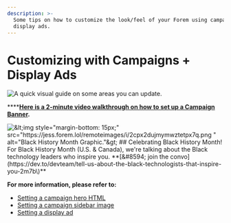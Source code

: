 ```yaml
---
description: >-
  Some tips on how to customize the look/feel of your Forem using campaigns and
  display ads.
---
```


# Customizing with Campaigns + Display Ads

![A quick visual guide on some areas you can update.](/img/screen_shot_2020-10-15_at_2_44_39_pm.png)

\*\*\*\*[**Here is a 2-minute video walkthrough on how to set up a Campaign Banner**](https://www.loom.com/share/55492537c0a24701a78ceb9271365c6b)**.**

![&amp;lt;img style=&quot;margin-bottom: 15px;&quot; src=&quot;https://jess.forem.lol/remoteimages/i/2cpx2dujmymwztetpx7q.png &quot; alt=&quot;Black History Month Graphic.&quot;&amp;gt;  \#\# Celebrating Black History Month!  For Black History Month \(U.S. &amp; Canada\), we&apos;re talking about the Black technology leaders who inspire you. \*\*\[&amp;\#8594; join the convo\]\(https://dev.to/devteam/tell-us-about-the-black-technologists-that-inspire-you-2m7b\)\*\*](/img/screen-shot-2020-12-24-at-3.47.09-pm.png)

**For more information, please refer to:**

* [Setting a campaign hero HTML](../admin-tooling/config/campaign.md#campaign-hero-html-variant-name)
* [Setting a campaign sidebar image](../admin-tooling/config/campaign.md#campaign-sidebar-image)
* [Setting a display ad](../admin-tooling/display-ads.md)

